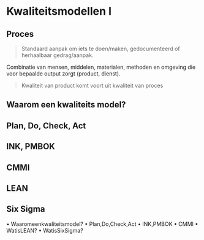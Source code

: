 # Kwaliteitsmodellen I

## Proces
> Standaard aanpak om iets te doen/maken, gedocumenteerd of herhaalbaar gedrag/aanpak. 

Combinatie van mensen, middelen, materialen, methoden en omgeving die voor bepaalde output zorgt (product, dienst).

> Kwaliteit van product komt voort uit kwaliteit van proces


## Waarom een kwaliteits model?
## Plan, Do, Check, Act
## INK, PMBOK
## CMMI
## LEAN
## Six Sigma

• Waaromeenkwaliteitsmodel? 
• Plan,Do,Check,Act
• INK,PMBOK
• CMMI
• WatisLEAN?
• WatisSixSigma?